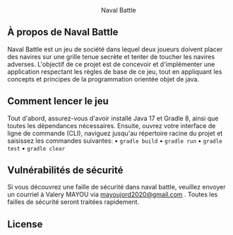 <p align="center"><a href="#" target="_blank"></a></p>

<p align="center">
    Naval Battle
</p>

## À propos de Naval Battle
Naval Battle est un jeu de société dans lequel deux joueurs doivent placer des navires sur une grille tenue secrète et tenter de toucher les navires adverses. L'objectif de ce projet est de concevoir et d'implémenter une application respectant les règles de base de ce jeu, tout en appliquant les concepts et principes de la programmation orientée objet de java.

## Comment lencer le jeu
Tout d'abord, assurez-vous d'avoir installé Java 17 et Gradle 8, ainsi que toutes les dépendances nécessaires. Ensuite, ouvrez votre interface de ligne de commande (CLI), naviguez jusqu'au répertoire racine du projet et saisissez les commandes suivantes:
• `gradle build`
• `gradle run`
• `gradle test`
• `gradle clear`

## Vulnérabilités de sécurité
Si vous découvrez une faille de sécurité dans naval battle, veuillez envoyer un courriel à Valery MAYOU via mayoujord2020@gmail.com . Toutes les failles de sécurité seront traitées rapidement.

## License
